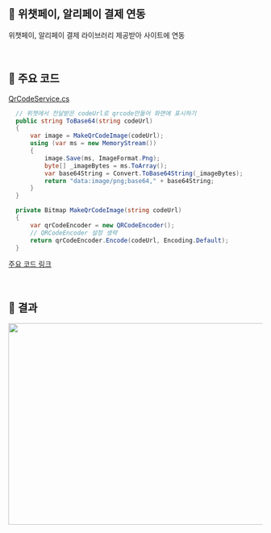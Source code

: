 
<br>

## 📌 위챗페이, 알리페이 결제 연동

위챗페이, 알리페이 결제 라이브러리 제공받아 사이트에 연동  

<br>

## 📌 주요 코드

[QrCodeService.cs](./Code/Wechatpay/QrCodeService.cs)

``` C#
  // 위챗에서 전달받은 codeUrl로 qrcode만들어 화면에 표시하기
  public string ToBase64(string codeUrl)
  {
      var image = MakeQrCodeImage(codeUrl);
      using (var ms = new MemoryStream())
      {
          image.Save(ms, ImageFormat.Png);
          byte[] _imageBytes = ms.ToArray();
          var base64String = Convert.ToBase64String(_imageBytes);
          return "data:image/png;base64," + base64String;
      }
  }

  private Bitmap MakeQrCodeImage(string codeUrl)
  {
      var qrCodeEncoder = new QRCodeEncoder();
      // QRCodeEncoder 설정 생략
      return qrCodeEncoder.Encode(codeUrl, Encoding.Default);
  }
```

[주요 코드 링크](./Code)

<br>

## 📌 결과

<img src="./Image/alipay.gif" width="700" height="400">
